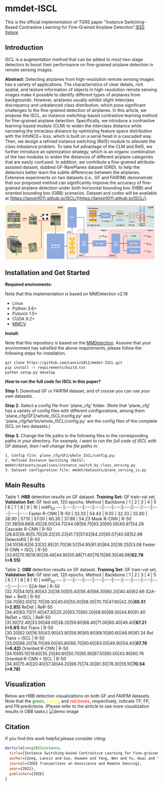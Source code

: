 # mmdet-ISCL
This is the official implementation of TGRS paper "Instance Switching-Based Contrastive Learning for Fine-Grained Airplane Detection".[IEEE Xplore](https://ieeexplore.ieee.org/document/9933796)

## Introduction
ISCL is a augmentation method that can be added to most two-stage detectors to boost their performance on fine-grained airplane detection in remote sensing images.

**Abstract**: Detecting airplanes from high-resolution remote sensing images has a variety of applications. The characteristics of clear details, rich spatial, and texture information of objects in high-resolution remote sensing images make it possible to identify different types of airplanes from backgrounds. However, airplanes usually exhibit slight interclass discrepancy and unbalanced class distribution, which pose significant challenges to the fine-grained detection of airplanes. In this article, we propose the ISCL, an instance switching-based contrastive learning method for fine-grained airplane detection. Specifically, we introduce a contrastive learning-based module (CLM) to widen the interclass distance while narrowing the intraclass distance by optimizing feature space distribution with the InfoNCE+ loss, which is built on a serial head in a cascaded way. Then, we design a refined instance switching (ReIS) module to alleviate the class imbalance problem. To take full advantage of the CLM and ReIS, we further introduce an optimization strategy, which is an organic combination of the two modules to widen the distances of different airplane categories that are easily confused. In addition, we contribute a fine-grained attribute-assisted dataset, dubbed GF-RarePlanes dataset (GRD), to help the detectors better learn the subtle differences between the airplanes. Extensive experiments on two datasets (i.e., GF and FAIR1M) demonstrate that our proposed method can significantly improve the accuracy of fine-grained airplane detection under both horizontal bounding box (HBB) and oriented bounding box (OBB) scenarios. Dataset and codes will be available at [https://lanxin1011.github.io/ISCL/](https://lanxin1011.github.io/ISCL/).


![demo image](figures/overview_v2.png)

## Installation and Get Started

**Required enviroments:** 

Note that this implementation is based on MMDetection v2.18

* Linux
* Python 3.6+
* Pytorch 1.5+
* CUDA 9.2+
* [MMCV](https://mmcv.readthedocs.io/en/latest/#installation)

**Install:**

Note that this repository is based on the [MMDetection](https://github.com/open-mmlab/mmdetection). Assume that your environment has satisfied the above requirements, please follow the following steps for installation.

```shell script
git clone https://github.com/Lanxin1011/mmdet-ISCL.git
pip install -r requirements/build.txt
python setup.py develop
```

**How to run the full code for ISCL in this paper?**

**Step 1.** Download GF or FAIR1M dataset, and of course you can use your own datasets. 

**Step 2.** Select a config file from 'plane_cfg' folder. (Note that 'plane_cfg' has a variety of config files with different configurations, among them 'plane_cfg/GF2/whole_ISCL/config.py' and 'plane_cfg/fair1m/whole_ISCL/config.py' are the config files of the complete ISCL on two datasets.)

**Step 3.** Change the file paths in the following files to the corresponding paths in your directory. *For example, I want to run the full code of ISCL with GF dataset, then I will change the file paths in:* 

```shell script
1. Config file: plane_cfg/GF2/whole_ISCL/config.py;
2. Refined Instance Switching (ReIS): mmdet/datasets/pipelines/instance_switch_by_class_serving.py
3. Dataset configuration file: mmdet/datasets/plane_serving_is.py
```



## Main Results

Table 1. **HBB** detection results on GF dataset. **Training Set:** GF train-val set, **Validation Set:** GF test set, 120 epochs. 
Method | Backbone | 1 | 2 | 3 | 4 | 5 | 6 | 7 | 8 | 9 | 10 | mAP<sub>50</sub>
--- |:---:|:---:|:---:|:---:|:---:|:---:|:---:|:---:|:---:|:---:|:---:|:---:
Faster R-CNN | R-50 | 33.33 | 54.43 | 9.55 | 32.33 | 32.80 | 38.90 | 57.10 | 57.00 | 60.30 | 37.98 | 54.23
Mask R-CNN | R-50 |31.38|59.88|6.45|28.00|34.72|44.08|59.75|63.20|60.58|40.97|54.28 
Cascade R-CNN | R-50 |28.83|56.90|5.70|28.33|35.23|41.73|57.62|64.20|65.07|40.58|52.98 
DetectoRS | R-50 |34.10|56.62|6.33|32.85|31.70|36.52|54.95|61.93|64.20|39.25|53.08 
Faster R-CNN + ISCL | R-50 |33.65|70.18|19.90|39.48|44.90|55.88|71.60|76.15|66.30|46.98|**62.78 (+8.55)** 


Table 2. **OBB** detection results on GF dataset. **Training Set:** GF train-val set, **Validation Set:** GF test set, 120 epochs. 
Method | Backbone | 1 | 2 | 3 | 4 | 5 | 6 | 7 | 8 | 9 | 10 | mAP<sub>50</sub>
--- |:---:|:---:|:---:|:---:|:---:|:---:|:---:|:---:|:---:|:---:|:---:|:---:
S2A-Net | R-50 |32.70|54.10|5.90|43.20|38.50|55.40|56.40|68.30|60.20|40.40|62.66
S2A-Net + ReIS | R-50 |34.70|62.00|12.70|39.30|40.00|55.00|58.30|70.70|47.60|42.30|**65.51 (+2.85)**
ReDet | ReR-50 |34.40|63.70|11.40|47.30|25.20|63.70|60.20|68.60|68.30|44.80|61.40
ReDet + ISCL | ReR-50 |31.30|72.40|33.90|49.00|38.20|59.80|68.40|71.00|60.40|49.40|**67.21 (+5.81)**
RoI Trans | R-50 |30.20|62.00|16.50|43.90|43.80|58.90|65.60|68.10|60.60|46.90|61.34
RoI Trans + ISCL | R-50 |33.00|68.20|18.70|49.00|40.80|66.70|60.60|63.00|49.90|54.40|**67.76 (+6.42)**
Oriented R-CNN | R-50 |34.10|65.10|19.60|35.20|40.60|50.70|65.90|67.50|60.00|43.90|60.76
Oriented R-CNN + ISCL | R-50 |34.30|75.40|20.40|57.30|44.20|69.70|74.30|81.30|78.30|55.10|**70.54 (+9.78)**

## Visualization
Below are HBB detection visualizations on both GF and FAIR1M datasets. Note that the <font color=green>green</font>, <font color=yellow>yellow</font>, and <font color=red>red boxes</font>, respectively, indicate TP, FP, and FN predictions. (Please refer to the airticle to see more visualization results in OBB tasks.)
![demo image](figures/hbb_detection_results.png)

## Citation
If you find this work helpful,please consider citing:
```bibtex
@article{zeng2022instance,
  title={Instance Switching-based Contrastive Learning for Fine-grained Airplane Detection},
  author={Zeng, Lanxin and Guo, Haowen and Yang, Wen and Yu, Huai and Yu, Lei and Zhang, Peng and Zou, Tongyuan},
  journal={IEEE Transactions on Geoscience and Remote Sensing},
  year={2022},
  publisher={IEEE}
}
```
